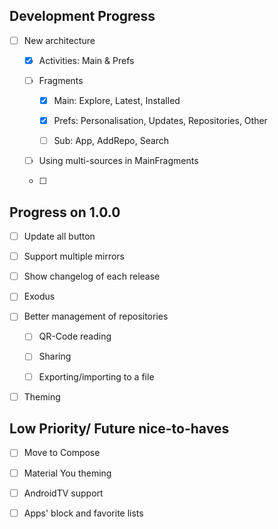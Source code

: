 ## Development Progress

- [ ] New architecture
  
   - [x] Activities: Main & Prefs
  
   - [ ] Fragments
     
      - [x] Main: Explore, Latest, Installed
     
      - [x] Prefs: Personalisation, Updates, Repositories, Other
     
      - [ ] Sub: App, AddRepo, Search
  
   - [ ] Using multi-sources in MainFragments
  
   - [ ] 

## Progress on 1.0.0

- [ ] Update all button

- [ ] Support multiple mirrors

- [ ] Show changelog of each release

- [ ] Exodus

- [ ] Better management of repositories
  
   - [ ] QR-Code reading
  
   - [ ] Sharing
  
   - [ ] Exporting/importing to a file

- [ ] Theming

## Low Priority/ Future nice-to-haves

- [ ] Move to Compose

- [ ] Material You theming

- [ ] AndroidTV support

- [ ] Apps' block and favorite lists